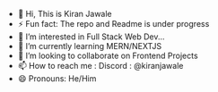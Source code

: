 - 👋 Hi, This is Kiran Jawale
- ⚡ Fun fact: The repo and Readme is under progress
- 👀 I’m interested in Full Stack Web Dev...
- 🌱 I’m currently learning MERN/NEXTJS
- 💞️ I’m looking to collaborate on Frontend Projects
- 📫 How to reach me : Discord : @kiranjawale
- 😄 Pronouns: He/Him


<!---
kiran-jawale/kiran-jawale is a ✨ special ✨ repository because its `README.md` (this file) appears on your GitHub profile.
You can click the Preview link to take a look at your changes.
--->
